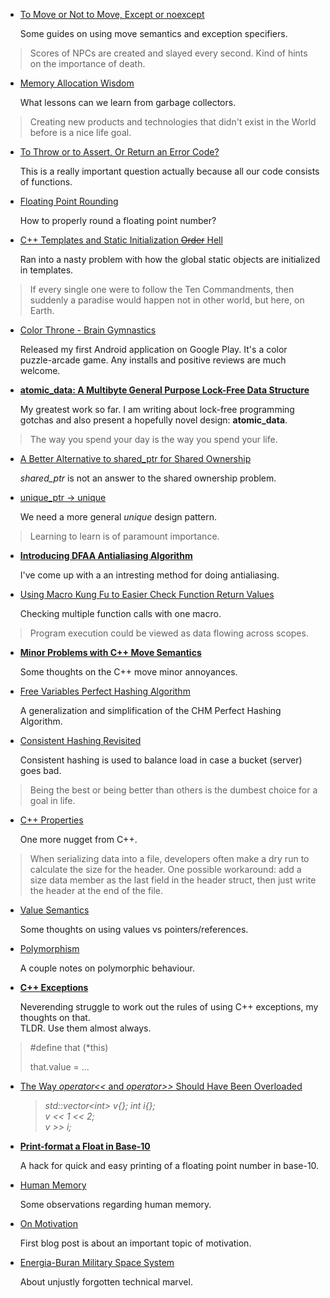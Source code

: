 
  * [To Move or Not to Move, Except or noexcept](move-noexcept.html)

    Some guides on using move semantics and exception specifiers.


>   Scores of NPCs are created and slayed every second. Kind of hints on the importance of death.


  * [Memory Allocation Wisdom](alloc.html)

    What lessons can we learn from garbage collectors.


>   Creating new products and technologies that didn't exist in the World before is a nice life goal.


  * [To Throw or to Assert, Or Return an Error Code?](return-codes.html)

    This is a really important question actually because all our code consists of functions.


  * [Floating Point Rounding](fp-round.html)

    How to properly round a floating point number?


  * [C++ Templates and Static Initialization <del>Order</del> Hell](member-init.html)

    Ran into a nasty problem with how the global static objects are initialized in templates.


>   If every single one were to follow the Ten Commandments, then suddenly a paradise 
>   would happen not in other world, but here, on Earth.


  * [Color Throne - Brain Gymnastics](color-throne.html)

    Released my first Android application on Google Play. It's a color puzzle-arcade game.
    Any installs and positive reviews are much welcome.


  * [**atomic\_data: A Multibyte General Purpose Lock-Free Data Structure**](atomic-data.html)

    My greatest work so far. I am writing about lock-free programming gotchas and also present
    a hopefully novel design: **atomic\_data**.


>   The way you spend your day is the way you spend your life.


  * [A Better Alternative to shared\_ptr for Shared Ownership](link.html)

    *shared_ptr* is not an answer to the shared ownership problem.


  * [unique\_ptr -> unique](unique.html)

    We need a more general *unique* design pattern.


>   Learning to learn is of paramount importance.


  * [**Introducing DFAA Antialiasing Algorithm**](dfaa.html)

    I've come up with a an intresting method for doing antialiasing.


  * [Using Macro Kung Fu to Easier Check Function Return Values](macros-checking.html)

    Checking multiple function calls with one macro.


>   Program execution could be viewed as data flowing across scopes.


  * [**Minor Problems with C++ Move Semantics**](empty-value.html)

    Some thoughts on the C++ move minor annoyances.


  * [Free Variables Perfect Hashing Algorithm](perfect-hashing.html)

    A generalization and simplification of the CHM Perfect Hashing Algorithm.


  * [Consistent Hashing Revisited](random-probing.html)

    Consistent hashing is used to balance load in case a bucket (server) goes bad.

>   Being the best or being better than others is the dumbest choice for a goal in life.


  * [C++ Properties](cpp-property.html)

    One more nugget from C++.


>   When serializing data into a file, developers often make a dry run to calculate
>   the size for the header. One possible workaround: add a size data member as the
>   last field in the header struct, then just write the header at the end of the file.


  * [Value Semantics](values.html)

    Some thoughts on using values vs pointers/references.


  * [Polymorphism](polymorphism.html)
    
    A couple notes on polymorphic behaviour.


  * [**C++ Exceptions**](exceptions.html)

    Neverending struggle to work out the rules of using C++ exceptions, my thoughts on that.  
    TLDR. Use them almost always.


>   #define that (\*this)  
>
>   that.value = ...


  * [The Way *operator&lt;&lt;* and *operator&gt;&gt;* Should Have Been Overloaded](vector-push.html)

    >*std::vector&lt;int&gt; v{}; int i{};*  
    >*v << 1 << 2;*  
    >*v >> i;*


  * [**Print-format a Float in Base-10**](print-fp.html)
  
    A hack for quick and easy printing of a floating point number in base-10.


  * [Human Memory](memory.html)

    Some observations regarding human memory.


  * [On Motivation](motivation.html)
  
    First blog post is about an important topic of motivation.
<!--

  * [Where Do We Come From? What Are We? Where Are We Going?](phylosophy.html)

    A deep question of the nature of our Universe.
-->

  * [Energia-Buran Military Space System](energia-buran.html)

    About unjustly forgotten technical marvel.


